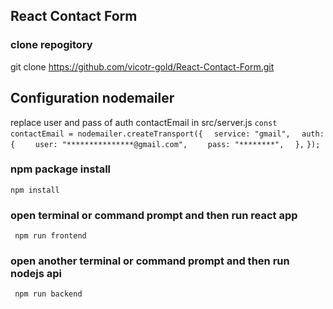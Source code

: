 
## React Contact Form

### clone repogitory 

git clone https://github.com/vicotr-gold/React-Contact-Form.git

## Configuration nodemailer

replace user and pass of auth contactEmail in src/server.js
` const contactEmail = nodemailer.createTransport({ `
`  service: "gmail",`
`  auth: {`
`    user: "***************@gmail.com",`
`    pass: "********",`
`  },`
`}); `

### npm package install

` npm install `

### open terminal or command prompt and then run react app

` npm run frontend` 

### open another terminal or command prompt and then run nodejs api

` npm run backend`